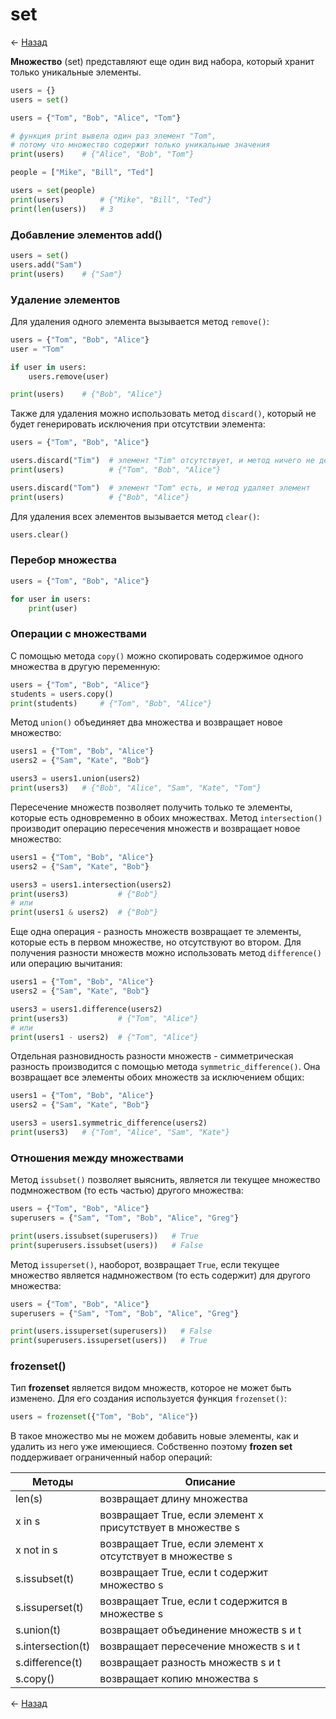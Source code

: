 # set

← [Назад][back]

**Множество** (set) представляют еще один вид набора, который хранит только уникальные элементы.

```python
users = {}
users = set()
```

```python
users = {"Tom", "Bob", "Alice", "Tom"}

# функция print вывела один раз элемент "Tom",
# потому что множество содержит только уникальные значения
print(users)    # {"Alice", "Bob", "Tom"}
```

```python
people = ["Mike", "Bill", "Ted"]

users = set(people)
print(users)        # {"Mike", "Bill", "Ted"}
print(len(users))   # 3
```

### Добавление элементов add()

```python
users = set()
users.add("Sam")
print(users)    # {"Sam"}
```

### Удаление элементов

Для удаления одного элемента вызывается метод `remove()`:

```python
users = {"Tom", "Bob", "Alice"}
user = "Tom"

if user in users: 
    users.remove(user)

print(users)    # {"Bob", "Alice"}
```

Также для удаления можно использовать метод `discard()`, который не будет генерировать исключения при отсутствии
элемента:

```python
users = {"Tom", "Bob", "Alice"}

users.discard("Tim")  # элемент "Tim" отсутствует, и метод ничего не делает
print(users)          # {"Tom", "Bob", "Alice"}

users.discard("Tom")  # элемент "Tom" есть, и метод удаляет элемент
print(users)          # {"Bob", "Alice"}
```

Для удаления всех элементов вызывается метод `clear()`:

```python
users.clear()
```

### Перебор множества

```python
users = {"Tom", "Bob", "Alice"}

for user in users:
    print(user)
```

### Операции с множествами

С помощью метода `copy()` можно скопировать содержимое одного множества в другую переменную:

```python
users = {"Tom", "Bob", "Alice"}
students = users.copy()
print(students)     # {"Tom", "Bob", "Alice"}
```

Метод `union()` объединяет два множества и возвращает новое множество:

```python
users1 = {"Tom", "Bob", "Alice"}
users2 = {"Sam", "Kate", "Bob"}

users3 = users1.union(users2)
print(users3)   # {"Bob", "Alice", "Sam", "Kate", "Tom"}
```

Пересечение множеств позволяет получить только те элементы, которые есть одновременно в обоих множествах.
Метод `intersection()` производит операцию пересечения множеств и возвращает новое множество:

```python
users1 = {"Tom", "Bob", "Alice"}
users2 = {"Sam", "Kate", "Bob"}

users3 = users1.intersection(users2)
print(users3)           # {"Bob"}
# или
print(users1 & users2)  # {"Bob"}
```

Еще одна операция - разность множеств возвращает те элементы, которые есть в первом множестве, но отсутствуют во втором.
Для получения разности множеств можно использовать метод `difference()` или операцию вычитания:

```python
users1 = {"Tom", "Bob", "Alice"}
users2 = {"Sam", "Kate", "Bob"}

users3 = users1.difference(users2)
print(users3)           # {"Tom", "Alice"}
# или
print(users1 - users2)  # {"Tom", "Alice"}
```

Отдельная разновидность разности множеств - симметрическая разность производится с помощью
метода `symmetric_difference()`.
Она возвращает все элементы обоих множеств за исключением общих:

```python
users1 = {"Tom", "Bob", "Alice"}
users2 = {"Sam", "Kate", "Bob"}

users3 = users1.symmetric_difference(users2)
print(users3)   # {"Tom", "Alice", "Sam", "Kate"}
```

### Отношения между множествами

Метод `issubset()` позволяет выяснить, является ли текущее множество подмножеством (то есть частью) другого множества:

```python
users = {"Tom", "Bob", "Alice"}
superusers = {"Sam", "Tom", "Bob", "Alice", "Greg"}

print(users.issubset(superusers))   # True
print(superusers.issubset(users))   # False
```

Метод `issuperset()`, наоборот, возвращает `True`, если текущее множество является надмножеством (то есть содержит) для
другого множества:

```python
users = {"Tom", "Bob", "Alice"}
superusers = {"Sam", "Tom", "Bob", "Alice", "Greg"}

print(users.issuperset(superusers))   # False
print(superusers.issuperset(users))   # True
```

### frozenset()

Тип **frozenset** является видом множеств, которое не может быть изменено.
Для его создания используется функция `frozenset()`:

```python
users = frozenset({"Tom", "Bob", "Alice"})
```

В такое множество мы не можем добавить новые элементы, как и удалить из него уже имеющиеся.
Собственно поэтому **frozen set** поддерживает ограниченный набор операций:

| Методы            | Описание                                                   |
|-------------------|------------------------------------------------------------|
| len(s)            | возвращает длину множества                                 |
| x in s            | возвращает True, если элемент x присутствует в множестве s |
| x not in s        | возвращает True, если элемент x отсутствует в множестве s  |
| s.issubset(t)     | возвращает True, если t содержит множество s               |
| s.issuperset(t)   | возвращает True, если t содержится в множестве s           |
| s.union(t)        | возвращает объединение множеств s и t                      |
| s.intersection(t) | возвращает пересечение множеств s и t                      |
| s.difference(t)   | возвращает разность множеств s и t                         |
| s.copy()          | возвращает копию множества s                               |

← [Назад][back]

[back]: <.> "Назад к оглавлению"